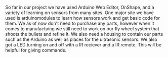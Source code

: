 So far in our project we have used Arduino Web Editor, OnShape, and a variety of learning on sensors from many sites. One major site we have used is 
arduinomodules to learn how sensors work and get basic code for them. We as of now don't need to purchase any parts, however when it comes to manufactuing
we still need to work on our fly wheel system that shoots the bullets and refine it. We also need a housing to contain our parts such as the Arduino as well 
as places for the ultrasonic sensors. We also got a LED turning on and off with a IR reciever and a IR remote. This will be helpful for giving commands.
